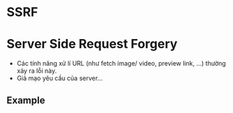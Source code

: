 # SSRF 
# Server Side Request Forgery

- Các tính năng xử lí URL (như fetch image/ video, preview link, ...) thường xảy ra lỗi này.
- Giả mạo yêu cầu của server...

## Example


